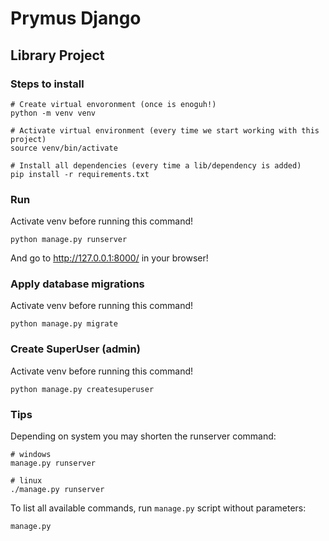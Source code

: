 # Prymus Django

## Library Project

### Steps to install

```
# Create virtual envoronment (once is enoguh!)
python -m venv venv

# Activate virtual environment (every time we start working with this project)
source venv/bin/activate

# Install all dependencies (every time a lib/dependency is added)
pip install -r requirements.txt
```

### Run

Activate venv before running this command!

```
python manage.py runserver
```

And go to http://127.0.0.1:8000/ in your browser!

### Apply database migrations

Activate venv before running this command! 

```
python manage.py migrate
```

### Create SuperUser (admin)

Activate venv before running this command!

```
python manage.py createsuperuser
```

### Tips

Depending on system you may shorten the runserver command:

```
# windows
manage.py runserver

# linux 
./manage.py runserver
```

To list all available commands, run `manage.py` script without parameters:

```
manage.py
```